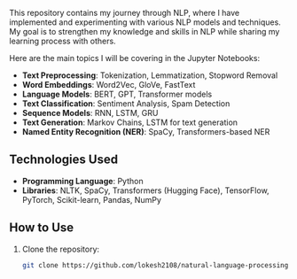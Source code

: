 This repository contains my journey through NLP, where I have implemented and experimenting with various NLP models and techniques. My goal is to strengthen my knowledge and skills in NLP while sharing my learning process with others.

Here are the main topics I will be covering in the Jupyter Notebooks:
- **Text Preprocessing**: Tokenization, Lemmatization, Stopword Removal
- **Word Embeddings**: Word2Vec, GloVe, FastText
- **Language Models**: BERT, GPT, Transformer models
- **Text Classification**: Sentiment Analysis, Spam Detection
- **Sequence Models**: RNN, LSTM, GRU
- **Text Generation**: Markov Chains, LSTM for text generation
- **Named Entity Recognition (NER)**: SpaCy, Transformers-based NER

## Technologies Used
- **Programming Language**: Python
- **Libraries**: NLTK, SpaCy, Transformers (Hugging Face), TensorFlow, PyTorch, Scikit-learn, Pandas, NumPy

## How to Use
1. Clone the repository:
   ```bash
   git clone https://github.com/lokesh2108/natural-language-processing.git



